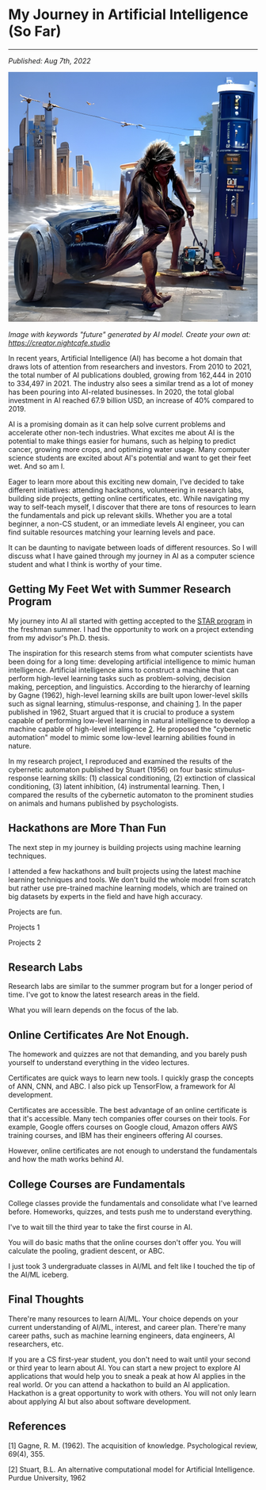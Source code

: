 # My Journey in Artificial Intelligence (So Far)
---
*Published: Aug 7th, 2022*

![Image generated by AI model](https://github.com/AriNguyen/aringuyen.github.io/blob/ae5aae0d61a3379435500f5850877291d41eacff/src/assets/blogs/blog3/ai5.jpg?raw=true)

*Image with keywords "future" generated by AI model. Create your own at: https://creator.nightcafe.studio*

In recent years, Artificial Intelligence (AI) has become a hot domain that draws lots of attention from researchers and investors. From 2010 to 2021, the total number of AI publications doubled, growing from 162,444 in 2010 to 334,497 in 2021. The industry also sees a similar trend as a lot of money has been pouring into AI-related businesses. In 2020, the total global investment in AI reached 67.9 billion USD, an increase of 40% compared to 2019. 

AI is a promising domain as it can help solve current problems and accelerate other non-tech industries. What excites me about AI is the potential to make things easier for humans, such as helping to predict cancer, growing more crops, and optimizing water usage. Many computer science students are excited about AI's potential and want to get their feet wet. And so am I. 

Eager to learn more about this exciting new domain, I've decided to take different initiatives: attending hackathons, volunteering in research labs, building side projects, getting online certificates, etc. While navigating my way to self-teach myself, I discover that there are tons of resources to learn the fundamentals and pick up relevant skills. Whether you are a total beginner, a non-CS student, or an immediate levels AI engineer, you can find suitable resources matching your learning levels and pace. 

It can be daunting to navigate between loads of different resources. So I will discuss what I have gained through my journey in AI as a computer science student and what I think is worthy of your time. 

## Getting My Feet Wet with Summer Research Program 
My journey into AI all started with getting accepted to the [STAR program](https://drexel.edu/pennoni/urep/undergraduate-research/STAR-scholars/) in the freshman summer. I had the opportunity to work on a project extending from my advisor's Ph.D. thesis.  

The inspiration for this research stems from what computer scientists have been doing for a long time: developing artificial intelligence to mimic human intelligence. Artificial intelligence aims to construct a machine that can perform high-level learning tasks such as problem-solving, decision making, perception, and linguistics. According to the hierarchy of learning by Gagne (1962), high-level learning skills are built upon lower-level skills such as signal learning, stimulus-response, and chaining [1](#references). In the paper published in 1962, Stuart argued that it is crucial to produce a system capable of performing low-level learning in natural intelligence to develop a machine capable of high-level intelligence [2](#references). He proposed the "cybernetic automation" model to mimic some low-level learning abilities found in nature.

In my research project, I reproduced and examined the results of the cybernetic automaton published by Stuart (1956) on four basic stimulus-response learning skills: (1) classical conditioning, (2) extinction of classical conditioning, (3) latent inhibition, (4) instrumental learning. Then, I compared the results of the cybernetic automaton to the prominent studies on animals and humans published by psychologists.

## Hackathons are More Than Fun
The next step in my journey is building projects using machine learning techniques. 

I attended a few hackathons and built projects using the latest machine learning techniques and tools. We don't build the whole model from scratch but rather use pre-trained machine learning models, which are trained on big datasets by experts in the field and have high accuracy. 

Projects are fun. 

Projects 1

Projects 2

## Research Labs
Research labs are similar to the summer program but for a longer period of time. I've got to know the latest research areas in the field. 

What you will learn depends on the focus of the lab.  

## Online Certificates Are Not Enough.
The homework and quizzes are not that demanding, and you barely push yourself to understand everything in the video lectures. 

Certificates are quick ways to learn new tools. 
I quickly grasp the concepts of ANN, CNN, and ABC. I also pick up TensorFlow, a framework for AI development. 

Certificates are accessible.
The best advantage of an online certificate is that it's accessible. Many tech companies offer courses on their tools. For example, Google offers courses on Google cloud, Amazon offers AWS training courses, and IBM has their engineers offering AI courses.

However, online certificates are not enough to understand the fundamentals and how the math works behind AI. 

## College Courses are Fundamentals
College classes provide the fundamentals and consolidate what I've learned before. Homeworks, quizzes, and tests push me to understand everything. 

I've to wait till the third year to take the first course in AI. 

You will do basic maths that the online courses don't offer you. You will calculate the pooling, gradient descent, or ABC. 

I just took 3 undergraduate classes in AI/ML and felt like I touched the tip of the AI/ML iceberg. 

## Final Thoughts
There're many resources to learn AI/ML. Your choice depends on your current understanding of AI/ML, interest, and career plan. There're many career paths, such as machine learning engineers, data engineers, AI researchers, etc. 

If you are a CS first-year student, you don't need to wait until your second or third year to learn about AI. You can start a new project to explore AI applications that would help you to sneak a peak at how AI applies in the real world. Or you can attend a hackathon to build an AI application. Hackathon is a great opportunity to work with others. You will not only learn about applying AI but also about software development.  

## References
[1] Gagne, R. M. (1962). The acquisition of knowledge. Psychological review, 69(4), 355.

[2] Stuart, B.L. An alternative computational model for Artificial Intelligence. Purdue University, 1962